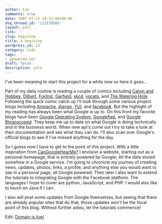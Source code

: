 ```yaml
---
author: tim
comments: true
date: 2007-07-15 18:33:00+00:00
dsq_thread_id: '112578565'
layout: post
link: ''
slug: begining
title: A begining
wordpress_id: 23
category: Code
tags:
- gpowered.net
draft: false
description: yolo
---
```


I've been meaning to start this project for a while now so here it goes...  
  
Part of my daily routine is reading a couple of comics including [Calvin and
Hobbes](http://www.gocomics.com/calvinandhobbes/),
[Dilbert](http://www.dilbert.com/comics/dilbert/archive/),
[Foxtrot](http://www.gocomics.com/foxtrotclassics/),
[Garfield](http://www.gocomics.com/garfield/), [xkcd](http://xkcd.com/),
[vgcats](http://www.vgcats.com/comics/), and [The Watering
Hole](http://www.oreillynet.com/wateringhole/blog/). Following the quick comic
catch up I'll look through some various project blogs including
[Ampache](http://www.ampache.org/), [django](http://www.djangoproject.com/),
[YUI](http://developer.yahoo.com/yui/), and
[facebook](http://developers.facebook.com/). But the highlight of my reading
has always been what Google is up to. On this front my favorite blogs have
been [Google Operating System](http://googlesystem.blogspot.com/),
[Googlefied](http://googlified.com/), and [Google
Blogoscoped](http://blogoscoped.com/). They keep me up to date on what Google
is doing technically and in the business world. When new api's come out I try
to take a look at their documentation and see what they can do. I'll also scan
over Google's official blogs to see if I've missed anything for the day.  
  
So I guess now I have to get to the point of this project. With a little
inspiration from [CanGoogleHearMe?](http://www.cangooglehearme.com) I envision
a website, starting out as a personal homepage, that is entirely powered by
Google; All the data stored somehow in a Google service. I'm going to
chronicle my journey of creating news, updates, photos, links, a profile, and
anything else you would want to see in a personal page, all Google powered.
Then later I also want to extend the tutorials to integrating Google with the
Facebook platform. The languages I hope to cover are python, JavaScript, and
PHP. I would also like to touch on Java if I can.  
  
I also will post some updates from Google themselves, but seeing that there
are already popular sites that do that, those updates won't be the focal point
of this blog. Without further adieu, let the tutorials commence!

  
  
Edit: [Domain is live!](http://gpowered.net)
